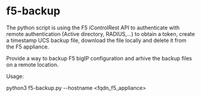 # f5-backup

The python script is using the F5 iControlRest API to authenticate with remote authentication (Active directory, RADIUS,...) to obtain a token, create a timestamp UCS backup file, download the file locally and delete it from the F5 appliance.

Provide a way to backup F5 bigIP configuration and arhive the backup files on a remote location.

Usage:


python3 f5-backup.py --hostname <fqdn_f5_appliance>
